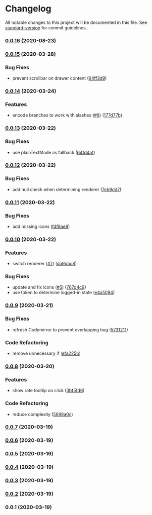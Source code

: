 # Changelog

All notable changes to this project will be documented in this file. See [standard-version](https://github.com/conventional-changelog/standard-version) for commit guidelines.

### [0.0.16](https://github.com/JanMalch/octodig/compare/v0.0.15...v0.0.16) (2020-08-23)

### [0.0.15](https://github.com/JanMalch/octodig/compare/v0.0.14...v0.0.15) (2020-03-28)

### Bug Fixes

- prevent scrollbar on drawer content ([64ff3d9](https://github.com/JanMalch/octodig/commit/64ff3d95809845242ef8394c7d5d15f18fd5863a))

### [0.0.14](https://github.com/JanMalch/octodig/compare/v0.0.13...v0.0.14) (2020-03-24)

### Features

- encode branches to work with slashes ([#8](https://github.com/JanMalch/octodig/issues/8)) ([177d77b](https://github.com/JanMalch/octodig/commit/177d77bea9d8bdf6c7ec20806a87693ceb850695))

### [0.0.13](https://github.com/JanMalch/octodig/compare/v0.0.12...v0.0.13) (2020-03-22)

### Bug Fixes

- use plainTextMode as fallback ([64fd4af](https://github.com/JanMalch/octodig/commit/64fd4af4b027f6c4693dbaabff07347b2b13461d))

### [0.0.12](https://github.com/JanMalch/octodig/compare/v0.0.11...v0.0.12) (2020-03-22)

### Bug Fixes

- add null check when determining renderer ([7eb9dd7](https://github.com/JanMalch/octodig/commit/7eb9dd7d4b8103f544cf700dc1688f623f205e29))

### [0.0.11](https://github.com/JanMalch/octodig/compare/v0.0.10...v0.0.11) (2020-03-22)

### Bug Fixes

- add missing icons ([f4f8ae8](https://github.com/JanMalch/octodig/commit/f4f8ae8d263ae41203a7dc58dd613da9158db828))

### [0.0.10](https://github.com/JanMalch/octodig/compare/v0.0.9...v0.0.10) (2020-03-22)

### Features

- switch renderer ([#7](https://github.com/JanMalch/octodig/issues/7)) ([da9b5c8](https://github.com/JanMalch/octodig/commit/da9b5c8b309d4fe32efce8c9561a0c280098585f))

### Bug Fixes

- update and fix icons ([#5](https://github.com/JanMalch/octodig/issues/5)) ([767d4c9](https://github.com/JanMalch/octodig/commit/767d4c96b6dd234256ba4462740ae947e2b8ad18))
- use token to determine logged-in state ([e4a5084](https://github.com/JanMalch/octodig/commit/e4a5084304e54f89fb030850bb8ccf51d69c4328))

### [0.0.9](https://github.com/JanMalch/octodig/compare/v0.0.8...v0.0.9) (2020-03-21)

### Bug Fixes

- refresh Codemirror to prevent overlapping bug ([5731211](https://github.com/JanMalch/octodig/commit/573121121fdfdbb07d43a41cb2910782440a377a))

### Code Refactoring

- remove unnecessary if ([efa225b](https://github.com/JanMalch/octodig/commit/efa225b0b1b0234e7e0f1b199b4df19d1596aece))

### [0.0.8](https://github.com/JanMalch/octodig/compare/v0.0.7...v0.0.8) (2020-03-20)

### Features

- show rate tooltip on click ([3bf5fd6](https://github.com/JanMalch/octodig/commit/3bf5fd69c8cedeaf2b0d2af9a10ca235027f6d8c))

### Code Refactoring

- reduce complexity ([5698a0c](https://github.com/JanMalch/octodig/commit/5698a0c84215f470c9ca87a70ad5ee891ce649ab))

### [0.0.7](https://github.com/JanMalch/octodig/compare/v0.0.6...v0.0.7) (2020-03-19)

### [0.0.6](https://github.com/JanMalch/octodig/compare/v0.0.4...v0.0.6) (2020-03-19)

### [0.0.5](https://github.com/JanMalch/octodig/compare/v0.0.4...v0.0.5) (2020-03-19)

### [0.0.4](https://github.com/JanMalch/octodig/compare/v0.0.3...v0.0.4) (2020-03-19)

### [0.0.3](https://github.com/JanMalch/octodig/compare/v0.0.2...v0.0.3) (2020-03-19)

### [0.0.2](https://github.com/JanMalch/octodig/compare/v0.0.1...v0.0.2) (2020-03-19)

### 0.0.1 (2020-03-19)

